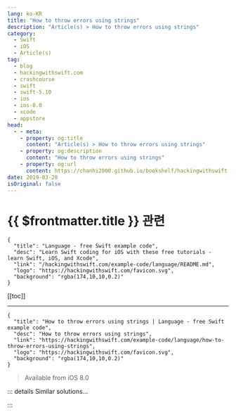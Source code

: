 ```yaml
---
lang: ko-KR
title: "How to throw errors using strings"
description: "Article(s) > How to throw errors using strings"
category:
  - Swift
  - iOS
  - Article(s)
tag: 
  - blog
  - hackingwithswift.com
  - crashcourse
  - swift
  - swift-5.10
  - ios
  - ios-8.0
  - xcode
  - appstore
head:
  - - meta:
    - property: og:title
      content: "Article(s) > How to throw errors using strings"
    - property: og:description
      content: "How to throw errors using strings"
    - property: og:url
      content: https://chanhi2000.github.io/bookshelf/hackingwithswift.com/example-code/language/how-to-throw-errors-using-strings.html
date: 2019-03-28
isOriginal: false
---
```


# {{ $frontmatter.title }} 관련

```component VPCard
{
  "title": "Language - free Swift example code",
  "desc": "Learn Swift coding for iOS with these free tutorials - learn Swift, iOS, and Xcode",
  "link": "/hackingwithswift.com/example-code/language/README.md",
  "logo": "https://hackingwithswift.com/favicon.svg",
  "background": "rgba(174,10,10,0.2)"
}
```

[[toc]]

---

```component VPCard
{
  "title": "How to throw errors using strings | Language - free Swift example code",
  "desc": "How to throw errors using strings",
  "link": "https://hackingwithswift.com/example-code/language/how-to-throw-errors-using-strings",
  "logo": "https://hackingwithswift.com/favicon.svg",
  "background": "rgba(174,10,10,0.2)"
}
```

> Available from iOS 8.0

<!-- TODO: 작성 -->

<!-- 
Throwing functions in Swift are the main way we have of signaling that an operation failed, but sometimes it can be annoying to define a whole new error enum just to report a simple failure.

With a small extension to `String` you can make the whole process easier:

```swift
extension String: LocalizedError {
    public var errorDescription: String? { return self }
}
```

With that change you can now throw strings as errors, and they work just like regular errors. For example, you can create a throwing function like this one:

```swift
func doDangerousThing() throws {
    throw "I'm sorry, Dave, I can't do that."
}
```

Then attempt to run it and print any errors that are thrown, like this:

```swift
do {
    try doDangerousThing()
} catch {
    print(error.localizedDescription)
}
```

This only really works for errors that have one case, because you can’t match specific string errors.

-->

::: details Similar solutions…

<!--
/quick-start/concurrency/how-to-create-continuations-that-can-throw-errors">How to create continuations that can throw errors 
/example-code/language/how-to-add-warnings-and-errors-to-your-code-using-warning-and-error">How to add warnings and errors to your code using #warning and #error 
/quick-start/swiftui/common-swiftui-errors-and-how-to-fix-them">Common SwiftUI errors and how to fix them 
/quick-start/swiftui/how-to-create-multi-column-lists-using-table">How to create multi-column lists using Table 
/example-code/strings/how-to-concatenate-strings-to-make-one-joined-string">How to concatenate strings to make one joined string</a>
-->

:::

